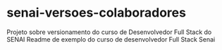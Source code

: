 # senai-versoes-colaboradores
Projeto sobre versionamento do curso de Desenvolvedor Full Stack do SENAI
Readme de exemplo do curso de desenvolvedor Full Stack Senai
